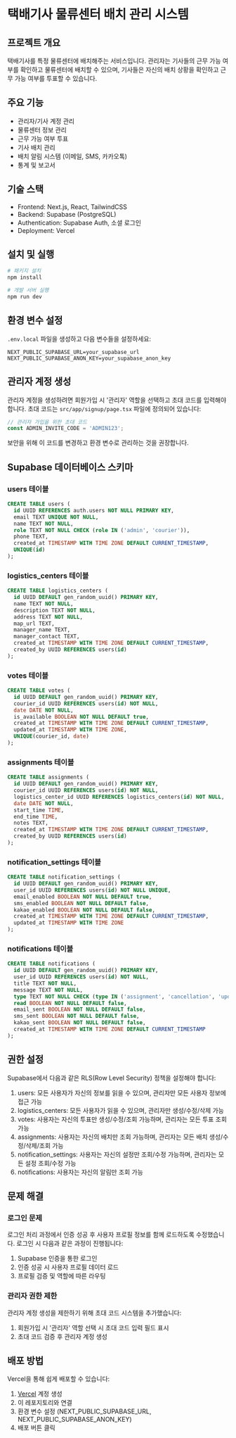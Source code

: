 # 택배기사 물류센터 배치 관리 시스템

## 프로젝트 개요
택배기사를 특정 물류센터에 배치해주는 서비스입니다. 관리자는 기사들의 근무 가능 여부를 확인하고 물류센터에 배치할 수 있으며, 기사들은 자신의 배치 상황을 확인하고 근무 가능 여부를 투표할 수 있습니다.

## 주요 기능
- 관리자/기사 계정 관리
- 물류센터 정보 관리
- 근무 가능 여부 투표
- 기사 배치 관리
- 배치 알림 시스템 (이메일, SMS, 카카오톡)
- 통계 및 보고서

## 기술 스택
- Frontend: Next.js, React, TailwindCSS
- Backend: Supabase (PostgreSQL)
- Authentication: Supabase Auth, 소셜 로그인
- Deployment: Vercel

## 설치 및 실행

```bash
# 패키지 설치
npm install

# 개발 서버 실행
npm run dev
```

## 환경 변수 설정
`.env.local` 파일을 생성하고 다음 변수들을 설정하세요:

```
NEXT_PUBLIC_SUPABASE_URL=your_supabase_url
NEXT_PUBLIC_SUPABASE_ANON_KEY=your_supabase_anon_key
```

## 관리자 계정 생성
관리자 계정을 생성하려면 회원가입 시 '관리자' 역할을 선택하고 초대 코드를 입력해야 합니다.
초대 코드는 `src/app/signup/page.tsx` 파일에 정의되어 있습니다:

```javascript
// 관리자 가입을 위한 초대 코드
const ADMIN_INVITE_CODE = 'ADMIN123';
```

보안을 위해 이 코드를 변경하고 환경 변수로 관리하는 것을 권장합니다.

## Supabase 데이터베이스 스키마

### users 테이블
```sql
CREATE TABLE users (
  id UUID REFERENCES auth.users NOT NULL PRIMARY KEY,
  email TEXT UNIQUE NOT NULL,
  name TEXT NOT NULL,
  role TEXT NOT NULL CHECK (role IN ('admin', 'courier')),
  phone TEXT,
  created_at TIMESTAMP WITH TIME ZONE DEFAULT CURRENT_TIMESTAMP,
  UNIQUE(id)
);
```

### logistics_centers 테이블
```sql
CREATE TABLE logistics_centers (
  id UUID DEFAULT gen_random_uuid() PRIMARY KEY,
  name TEXT NOT NULL,
  description TEXT NOT NULL,
  address TEXT NOT NULL,
  map_url TEXT,
  manager_name TEXT,
  manager_contact TEXT,
  created_at TIMESTAMP WITH TIME ZONE DEFAULT CURRENT_TIMESTAMP,
  created_by UUID REFERENCES users(id)
);
```

### votes 테이블
```sql
CREATE TABLE votes (
  id UUID DEFAULT gen_random_uuid() PRIMARY KEY,
  courier_id UUID REFERENCES users(id) NOT NULL,
  date DATE NOT NULL,
  is_available BOOLEAN NOT NULL DEFAULT true,
  created_at TIMESTAMP WITH TIME ZONE DEFAULT CURRENT_TIMESTAMP,
  updated_at TIMESTAMP WITH TIME ZONE,
  UNIQUE(courier_id, date)
);
```

### assignments 테이블
```sql
CREATE TABLE assignments (
  id UUID DEFAULT gen_random_uuid() PRIMARY KEY,
  courier_id UUID REFERENCES users(id) NOT NULL,
  logistics_center_id UUID REFERENCES logistics_centers(id) NOT NULL,
  date DATE NOT NULL,
  start_time TIME,
  end_time TIME,
  notes TEXT,
  created_at TIMESTAMP WITH TIME ZONE DEFAULT CURRENT_TIMESTAMP,
  created_by UUID REFERENCES users(id)
);
```

### notification_settings 테이블
```sql
CREATE TABLE notification_settings (
  id UUID DEFAULT gen_random_uuid() PRIMARY KEY,
  user_id UUID REFERENCES users(id) NOT NULL UNIQUE,
  email_enabled BOOLEAN NOT NULL DEFAULT true,
  sms_enabled BOOLEAN NOT NULL DEFAULT false,
  kakao_enabled BOOLEAN NOT NULL DEFAULT false,
  created_at TIMESTAMP WITH TIME ZONE DEFAULT CURRENT_TIMESTAMP,
  updated_at TIMESTAMP WITH TIME ZONE
);
```

### notifications 테이블
```sql
CREATE TABLE notifications (
  id UUID DEFAULT gen_random_uuid() PRIMARY KEY,
  user_id UUID REFERENCES users(id) NOT NULL,
  title TEXT NOT NULL,
  message TEXT NOT NULL,
  type TEXT NOT NULL CHECK (type IN ('assignment', 'cancellation', 'update', 'vote', 'general')),
  read BOOLEAN NOT NULL DEFAULT false,
  email_sent BOOLEAN NOT NULL DEFAULT false,
  sms_sent BOOLEAN NOT NULL DEFAULT false,
  kakao_sent BOOLEAN NOT NULL DEFAULT false,
  created_at TIMESTAMP WITH TIME ZONE DEFAULT CURRENT_TIMESTAMP
);
```

## 권한 설정
Supabase에서 다음과 같은 RLS(Row Level Security) 정책을 설정해야 합니다:

1. users: 모든 사용자가 자신의 정보를 읽을 수 있으며, 관리자만 모든 사용자 정보에 접근 가능
2. logistics_centers: 모든 사용자가 읽을 수 있으며, 관리자만 생성/수정/삭제 가능
3. votes: 사용자는 자신의 투표만 생성/수정/조회 가능하며, 관리자는 모든 투표 조회 가능
4. assignments: 사용자는 자신의 배치만 조회 가능하며, 관리자는 모든 배치 생성/수정/삭제/조회 가능
5. notification_settings: 사용자는 자신의 설정만 조회/수정 가능하며, 관리자는 모든 설정 조회/수정 가능
6. notifications: 사용자는 자신의 알림만 조회 가능

## 문제 해결

### 로그인 문제
로그인 처리 과정에서 인증 성공 후 사용자 프로필 정보를 함께 로드하도록 수정했습니다. 로그인 시 다음과 같은 과정이 진행됩니다:

1. Supabase 인증을 통한 로그인
2. 인증 성공 시 사용자 프로필 데이터 로드
3. 프로필 검증 및 역할에 따른 라우팅

### 관리자 권한 제한
관리자 계정 생성을 제한하기 위해 초대 코드 시스템을 추가했습니다:

1. 회원가입 시 '관리자' 역할 선택 시 초대 코드 입력 필드 표시
2. 초대 코드 검증 후 관리자 계정 생성

## 배포 방법
Vercel을 통해 쉽게 배포할 수 있습니다:

1. [Vercel](https://vercel.com) 계정 생성
2. 이 레포지토리와 연결
3. 환경 변수 설정 (NEXT_PUBLIC_SUPABASE_URL, NEXT_PUBLIC_SUPABASE_ANON_KEY)
4. 배포 버튼 클릭